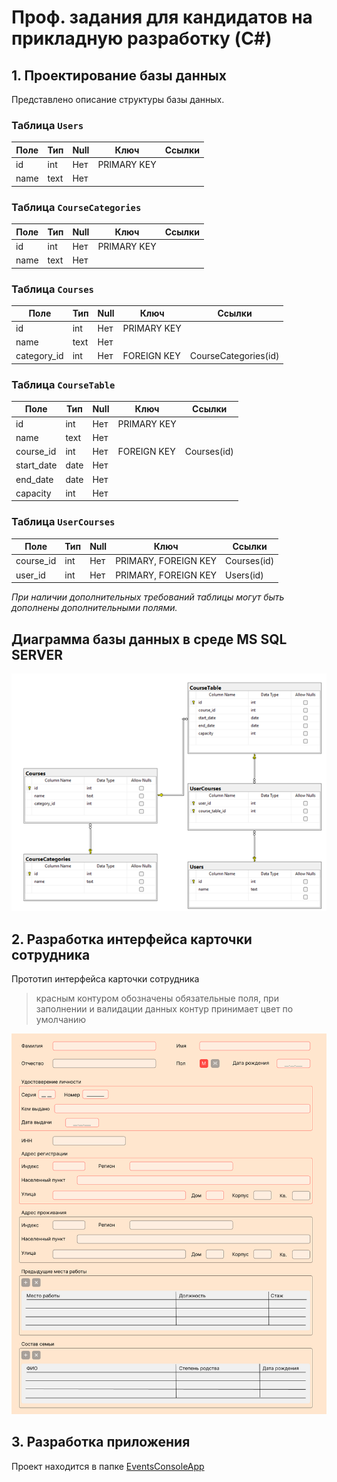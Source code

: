 # Проф. задания для кандидатов на прикладную разработку (C#)

## 1. Проектирование базы данных

Представлено описание структуры базы данных.

### Таблица `Users`

| Поле | Тип  | Null | Ключ        | Ссылки       |
|------|------|------|-------------|--------------|
| id   | int  | Нет  | PRIMARY KEY |              |
| name | text | Нет  |             |              |

### Таблица `CourseCategories`

| Поле | Тип  | Null | Ключ        | Ссылки       |
|------|------|------|-------------|--------------|
| id   | int  | Нет  | PRIMARY KEY |              |
| name | text | Нет  |             |              |

### Таблица `Courses`

| Поле        | Тип  | Null | Ключ        | Ссылки                |
|-------------|------|------|-------------|------------------------|
| id          | int  | Нет  | PRIMARY KEY |                        |
| name        | text | Нет  |             |                        |
| category_id | int  | Нет  | FOREIGN KEY | CourseCategories(id)  |

### Таблица `CourseTable`

| Поле       | Тип  | Null | Ключ        | Ссылки       |
|------------|------|------|-------------|--------------|
| id         | int  | Нет  | PRIMARY KEY |              |
| name       | text | Нет  |             |              |
| course_id  | int  | Нет  | FOREIGN KEY | Courses(id)  |
| start_date | date | Нет  |             |              |
| end_date   | date | Нет  |             |              |
| capacity   | int  | Нет  |             |              |

### Таблица `UserCourses`

| Поле      | Тип | Null | Ключ                | Ссылки     |
|-----------|-----|------|----------------------|------------|
| course_id | int | Нет  | PRIMARY, FOREIGN KEY | Courses(id) |
| user_id   | int | Нет  | PRIMARY, FOREIGN KEY | Users(id)   |

*При наличии дополнительных требований таблицы могут быть дополнены дополнительными полями.*

## Диаграмма базы данных в среде MS SQL SERVER

![Диаграмма базы данных](sql.png)

## 2. Разработка интерфейса карточки сотрудника
Прототип интерфейса карточки сотрудника
> красным контуром обозначены обязательные поля, при заполнении и валидации данных контур принимает цвет по умолчанию

![Прототип интерфейса](desing.png)

## 3. Разработка приложения
Проект находится в папке [EventsConsoleApp](/EventsConsoleApp)

